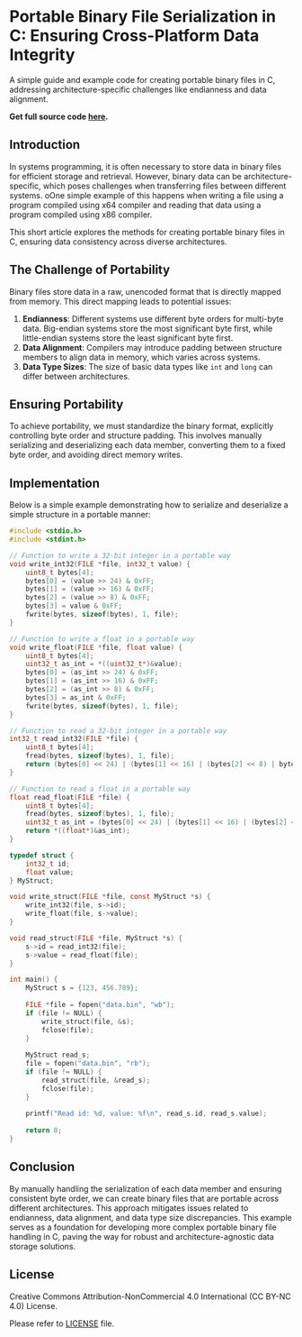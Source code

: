 # Portable Binary File Serialization in C: Ensuring Cross-Platform Data Integrity

A simple guide and example code for creating portable binary files in C, addressing architecture-specific challenges like endianness and data alignment.

**Get full source code [here](/portable_binary.c).**

## Introduction

In systems programming, it is often necessary to store data in binary files for efficient storage and retrieval. However, binary data can be architecture-specific, which poses challenges when transferring files between different systems.
oOne simple example of this happens when writing a file using a program compiled using x64 compiler and reading that data using a program compiled using x86 compiler.

This short article explores the methods for creating portable binary files in C, ensuring data consistency across diverse architectures.

## The Challenge of Portability

Binary files store data in a raw, unencoded format that is directly mapped from memory. This direct mapping leads to potential issues:

1. **Endianness**: Different systems use different byte orders for multi-byte data. Big-endian systems store the most significant byte first, while little-endian systems store the least significant byte first.
2. **Data Alignment**: Compilers may introduce padding between structure members to align data in memory, which varies across systems.
3. **Data Type Sizes**: The size of basic data types like `int` and `long` can differ between architectures.

## Ensuring Portability

To achieve portability, we must standardize the binary format, explicitly controlling byte order and structure padding. This involves manually serializing and deserializing each data member, converting them to a fixed byte order, and avoiding direct memory writes.

## Implementation

Below is a simple example demonstrating how to serialize and deserialize a simple structure in a portable manner:

```c
#include <stdio.h>
#include <stdint.h>

// Function to write a 32-bit integer in a portable way
void write_int32(FILE *file, int32_t value) {
    uint8_t bytes[4];
    bytes[0] = (value >> 24) & 0xFF;
    bytes[1] = (value >> 16) & 0xFF;
    bytes[2] = (value >> 8) & 0xFF;
    bytes[3] = value & 0xFF;
    fwrite(bytes, sizeof(bytes), 1, file);
}

// Function to write a float in a portable way
void write_float(FILE *file, float value) {
    uint8_t bytes[4];
    uint32_t as_int = *((uint32_t*)&value);
    bytes[0] = (as_int >> 24) & 0xFF;
    bytes[1] = (as_int >> 16) & 0xFF;
    bytes[2] = (as_int >> 8) & 0xFF;
    bytes[3] = as_int & 0xFF;
    fwrite(bytes, sizeof(bytes), 1, file);
}

// Function to read a 32-bit integer in a portable way
int32_t read_int32(FILE *file) {
    uint8_t bytes[4];
    fread(bytes, sizeof(bytes), 1, file);
    return (bytes[0] << 24) | (bytes[1] << 16) | (bytes[2] << 8) | bytes[3];
}

// Function to read a float in a portable way
float read_float(FILE *file) {
    uint8_t bytes[4];
    fread(bytes, sizeof(bytes), 1, file);
    uint32_t as_int = (bytes[0] << 24) | (bytes[1] << 16) | (bytes[2] << 8) | bytes[3];
    return *((float*)&as_int);
}

typedef struct {
    int32_t id;
    float value;
} MyStruct;

void write_struct(FILE *file, const MyStruct *s) {
    write_int32(file, s->id);
    write_float(file, s->value);
}

void read_struct(FILE *file, MyStruct *s) {
    s->id = read_int32(file);
    s->value = read_float(file);
}

int main() {
    MyStruct s = {123, 456.789};
    
    FILE *file = fopen("data.bin", "wb");
    if (file != NULL) {
        write_struct(file, &s);
        fclose(file);
    }
    
    MyStruct read_s;
    file = fopen("data.bin", "rb");
    if (file != NULL) {
        read_struct(file, &read_s);
        fclose(file);
    }
    
    printf("Read id: %d, value: %f\n", read_s.id, read_s.value);
    
    return 0;
}
```

## Conclusion

By manually handling the serialization of each data member and ensuring consistent byte order, we can create binary files that are portable across different architectures. This approach mitigates issues related to endianness, data alignment, and data type size discrepancies. This example serves as a foundation for developing more complex portable binary file handling in C, paving the way for robust and architecture-agnostic data storage solutions.

## License

Creative Commons Attribution-NonCommercial 4.0 International (CC BY-NC 4.0) License.

Please refer to [LICENSE](/LICENSE) file.
